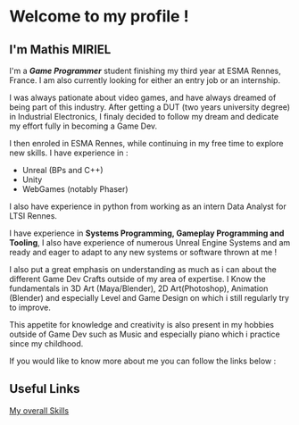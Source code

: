 # Welcome to my profile !

## I'm Mathis MIRIEL

I'm a ***Game Programmer*** student finishing my third year at ESMA Rennes, France.
I am also currently looking for either an entry job or an internship.

I was always pationate about video games, and have always dreamed of being part of this industry.
After getting a DUT (two years university degree) in Industrial Electronics, I finaly decided to follow my dream and dedicate my effort fully in becoming a Game Dev.

I then enroled in ESMA Rennes, while continuing in my free time to explore new skills.
I have experience in :

- Unreal (BPs and C++)
- Unity
- WebGames (notably Phaser)

I also have experience in python from working as an intern Data Analyst for LTSI Rennes.

I have experience in **Systems Programming, Gameplay Programming and Tooling**, I also have experience of numerous Unreal Engine Systems and am ready and eager to adapt to any new systems or software thrown at me !

I also put a great emphasis on understanding as much as i can about the different Game Dev Crafts outside of my area of expertise.
I Know the fundamentals in 3D Art (Maya/Blender), 2D Art(Photoshop), Animation (Blender) and especially Level and Game Design on which i still regularly try to improve.

This appetite for knowledge and creativity is also present in my hobbies outside of Game Dev such as Music and especially piano which i practice since my childhood.

If you would like to know more about me you can follow the links below :

## Useful Links

[My overall Skills](MySkills/MyOverallSkills.md)

<!--
**Elhexiar/Elhexiar** is a ✨ _special_ ✨ repository because its `README.md` (this file) appears on your GitHub profile.

Here are some ideas to get you started:

- 🔭 I’m currently working on ...
- 🌱 I’m currently learning ...
- 👯 I’m looking to collaborate on ...
- 🤔 I’m looking for help with ...
- 💬 Ask me about ...
- 📫 How to reach me: ...
- 😄 Pronouns: ...
- ⚡ Fun fact: ...
-->
